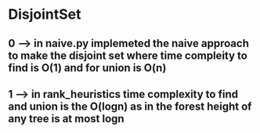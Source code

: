 # DisjointSet

## 0 --> in naive.py implemeted the naive approach to make the disjoint set where time compleity to find is O(1) and for union is O(n)
## 1 --> in rank_heuristics  time complexity to find and union is the O(logn) as in the forest height of any tree is at most logn
